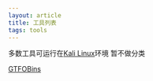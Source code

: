 ```yaml
---
layout: article
title: 工具列表
tags: tools 
---
```


多数工具可运行在[Kali Linux](https://www.iihack.com/pages/tools/Kali-Linux.html)环境 暂不做分类





[GTFOBins](https://www.iihack.com/pages/tools/GTFOBins.html)
